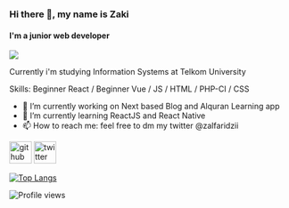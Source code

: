 ### Hi there 👋, my name is Zaki
#### I'm a junior web developer
![](https://i.ibb.co/f07R3yS/Kawaguchiko-190708-0009.jpg)

Currently i'm studying Information Systems at Telkom University

Skills: Beginner React / Beginner Vue / JS / HTML / PHP-CI / CSS

- 🔭 I’m currently working on Next based Blog and Alquran Learning app 
- 🌱 I’m currently learning ReactJS and React Native 
- 📫 How to reach me: feel free to dm my twitter @zalfaridzii 


[<img src='https://cdn.jsdelivr.net/npm/simple-icons@3.0.1/icons/github.svg' alt='github' height='40'>](https://github.com/zakialfaridzi)  [<img src='https://cdn.jsdelivr.net/npm/simple-icons@3.0.1/icons/twitter.svg' alt='twitter' height='40'>](https://twitter.com/zalfaridzii)  

[![Top Langs](https://github-readme-stats.vercel.app/api/top-langs/?username=zakialfaridzi)](https://github.com/anuraghazra/github-readme-stats)

![Profile views](https://gpvc.arturio.dev/zakialfaridzi)  
